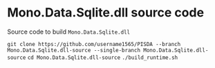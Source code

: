 # Mono.Data.Sqlite.dll source code
Source code to build `Mono.Data.Sqlite.dll`

`git clone https://github.com/username1565/PISDA --branch Mono.Data.Sqlite.dll-source --single-branch Mono.Data.Sqlite.dll-source`
`cd Mono.Data.Sqlite.dll-source`
`./build_runtime.sh`
